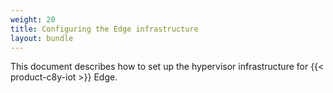```yaml
---
weight: 20
title: Configuring the Edge infrastructure
layout: bundle
---
```


This document describes how to set up the hypervisor infrastructure for {{< product-c8y-iot >}} Edge.
